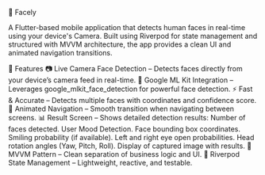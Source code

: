 📱 Facely

A Flutter-based mobile application that detects human faces in real-time using your device's Camera. Built using Riverpod for state management and structured with MVVM architecture, the app provides a clean UI and animated navigation transitions.

🚀 Features
📷 Live Camera Face Detection – Detects faces directly from your device’s camera feed in real-time.
🤖 Google ML Kit Integration – Leverages google_mlkit_face_detection for powerful face detection.
⚡ Fast & Accurate – Detects multiple faces with coordinates and confidence score.
🔄 Animated Navigation – Smooth transition when navigating between screens.
📊 Result Screen – Shows detailed detection results:
Number of faces detected.
User Mood Detection.
Face bounding box coordinates.
Smiling probability (if available).
Left and right eye open probabilities.
Head rotation angles (Yaw, Pitch, Roll).
Display of captured image with results.
🧠 MVVM Pattern – Clean separation of business logic and UI.
🔄 Riverpod State Management – Lightweight, reactive, and testable.
